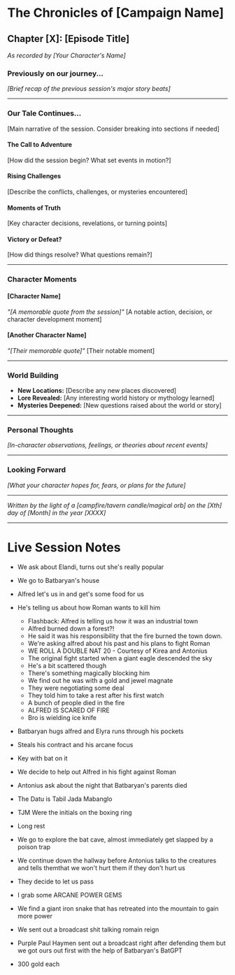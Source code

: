 # The Chronicles of [Campaign Name]
## Chapter [X]: [Episode Title]

*As recorded by [Your Character's Name]*

### Previously on our journey...
*[Brief recap of the previous session's major story beats]*

---

### Our Tale Continues...
[Main narrative of the session. Consider breaking into sections if needed]

#### The Call to Adventure
[How did the session begin? What set events in motion?]

#### Rising Challenges
[Describe the conflicts, challenges, or mysteries encountered]

#### Moments of Truth
[Key character decisions, revelations, or turning points]

#### Victory or Defeat?
[How did things resolve? What questions remain?]

---

### Character Moments
#### [Character Name]
*"[A memorable quote from the session]"*
[A notable action, decision, or character development moment]

#### [Another Character Name]
*"[Their memorable quote]"*
[Their notable moment]

---

### World Building
- **New Locations:** [Describe any new places discovered]
- **Lore Revealed:** [Any interesting world history or mythology learned]
- **Mysteries Deepened:** [New questions raised about the world or story]

---

### Personal Thoughts
*[In-character observations, feelings, or theories about recent events]*

---

### Looking Forward
*[What your character hopes for, fears, or plans for the future]*

---

*Written by the light of a [campfire/tavern candle/magical orb] on the [Xth] day of [Month] in the year [XXXX]*


---

# Live Session Notes

- We ask about Elandi, turns out she's really popular
- We go to Batbaryan's house 
- Alfred let's us in and get's some food for us
- He's telling us about how Roman wants to kill him
    - Flashback: Alfred is telling us how it was an industrial town
    - Alfred burned down a forest?!
    - He said it was his responsibility that the fire burned the town down.
    - We're asking alfred about his past and his plans to fight Roman
    - WE ROLL A DOUBLE NAT 20 - Courtesy of Kirea and Antonius
    - The original fight started when a giant eagle descended the sky
    - He's a bit scattered though
    - There's something magically blocking him
    - We find out he was with a gold and jewel magnate
    - They were negotiating some deal
    - They told him to take a rest after his first watch
    - A bunch of people died in the fire
    - ALFRED IS SCARED OF FIRE
    - Bro is wielding ice knife
- Batbaryan hugs alfred and Elyra runs through his pockets
- Steals his contract and his arcane focus
- Key with bat on it
- We decide to help out Alfred in his fight against Roman
- Antonius ask about the night that Batbaryan's parents died

- The Datu is Tabil Jada Mabanglo
- TJM Were the initials on the boxing ring

- Long rest

- We go to explore the bat cave, almost immediately get slapped by a poison trap
- We continue down the hallway before Antonius talks to the creatures and tells themthat we won't hurt them if they don't hurt us
- They decide to let us pass

- I grab some ARCANE POWER GEMS

- We find a giant iron snake that has retreated into the mountain to gain more power
- We sent out a broadcast shit talking romain reign
- Purple Paul Haymen sent out a broadcast right after defending them but we got ours out first with the help of Batbaryan's BatGPT
- 300 gold each
